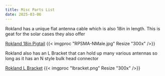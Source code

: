 ```yaml
---
title: Misc Parts List
date: 2025-03-06
---
```


Rokland has a unique flat antenna cable which is also 18in in length. This is geat for the solar cases they also offer

[Rokland 18in Pigtail](https://store.rokland.com/collections/rp-sma-male-to-n-male/products/rp-sma-male-to-n-male-1-pack-flat-window-coaxial-extension-pigtail-18-inch-length)
{{< imgproc "RPSMA-NMale.jpg" Resize "300x" />}}

Rokland also has an L Bracket that can hold up many various antennas so long as it has an N style bulk head connector

[Rokland L Bracket](https://store.rokland.com/products/l-mount-replacement-bracket-for-rokland-6-8-dbi-n-female-bulkhead-antennas)
{{< imgproc "lbracket.png" Resize "300x" />}}